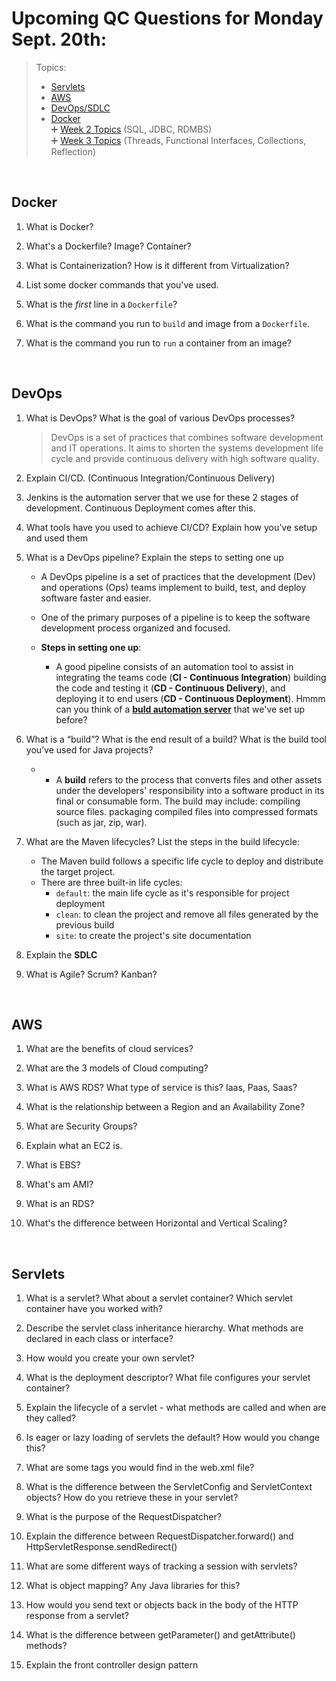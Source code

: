# Upcoming QC Questions for Monday Sept. 20th:
> Topics: <br>
> - [Servlets](#servlets)
> - [AWS](#aws)
> - [DevOps/SDLC](#devops)
> - [Docker](#docker) <br>
> ➕ [Week 2 Topics](https://github.com/210823-Enterprise/demos/blob/main/week2/qc-questions.md) (SQL, JDBC, RDMBS) <br>
> ➕ [Week 3 Topics](https://github.com/210823-Enterprise/demos/blob/main/week3/README.md) (Threads, Functional Interfaces, Collections, Reflection)

<br>

## Docker
1. What is Docker?

2. What's a Dockerfile? Image? Container?

3. What is Containerization? How is it different from Virtualization?

4. List some docker commands that you've used.

5. What is the *first* line in a `Dockerfile`?

6. What is the command you run to `build` and image from a `Dockerfile`.

7. What is the command you run to `run` a container from an image?

<br>

## DevOps
1. What is DevOps? What is the goal of various DevOps processes?
   > DevOps is a set of practices that combines software development and IT operations. It aims to shorten the systems development life cycle and provide continuous delivery with high software quality.

2. Explain CI/CD. (Continuous Integration/Continuous Delivery)

3. Jenkins is the automation server that we use for these 2 stages of development. Continuous Deployment comes after this.

4. What tools have you used to achieve CI/CD? Explain how you’ve setup and used them

5. What is a DevOps pipeline? Explain the steps to setting one up
   - A DevOps pipeline is a set of practices that the development (Dev) and operations (Ops) teams implement to build, test, and deploy software faster and easier. 
   - One of the primary purposes of a pipeline is to keep the software development process organized and focused.

   - **Steps in setting one up**:
      - A good pipeline consists of an automation tool to assist in integrating the teams code (**CI - Continuous Integration**) building the code and testing it (**CD - Continuous Delivery**), and deploying it to end users (**CD - Continuous Deployment**).  Hmmm can you think of a **[buld automation server](https://www.google.com/search?q=what+is+jenkins&rlz=1C1GTPM_enUS922US922&oq=what+is+jenkins&aqs=chrome..69i57j0l2j69i59j0l2j69i60l2.1704j0j4&sourceid=chrome&ie=UTF-8)** that we've set up before?

6. What is a “build”? What is the end result of a build? What is the build tool you’ve used for Java projects?
   - * A **build** refers to the process that converts files and other assets under the developers' responsibility into a software product in its final or consumable form. The build may include: compiling source files. packaging compiled files into compressed formats (such as jar, zip, war).


7. What are the Maven lifecycles? List the steps in the build lifecycle:
   - The Maven build follows a specific life cycle to deploy and distribute the target project.
   - There are three built-in life cycles:
      - `default`: the main life cycle as it's responsible for project deployment
      - `clean`: to clean the project and remove all files generated by the previous build
      - `site`: to create the project's site documentation

8. Explain the **SDLC**

9. What is Agile? Scrum? Kanban?

<br>

## AWS
1. What are the benefits of cloud services?

2. What are the 3 models of Cloud computing?

3. What is AWS RDS? What type of service is this? Iaas, Paas, Saas?

4. What is the relationship between a Region and an Availability Zone?

5. What are Security Groups?

6. Explain what an EC2 is.

7. What is EBS?

8. What's am AMI?

9. What is an RDS?

10. What's the difference between Horizontal and Vertical Scaling? 

<br>

## Servlets

1.  What is a servlet? What about a servlet container? Which servlet container have you worked with?
    
2.  Describe the servlet class inheritance hierarchy. What methods are declared in each class or interface?
    
3.  How would you create your own servlet?
    
4.  What is the deployment descriptor? What file configures your servlet container?
    
5.  Explain the lifecycle of a servlet - what methods are called and when are they called?
    
6.  Is eager or lazy loading of servlets the default? How would you change this?
    
7.  What are some tags you would find in the web.xml file?
    
8.  What is the difference between the ServletConfig and ServletContext objects? How do you retrieve these in your servlet?
    
9.  What is the purpose of the RequestDispatcher?
    
10.  Explain the difference between RequestDispatcher.forward() and HttpServletResponse.sendRedirect()
    
11.  What are some different ways of tracking a session with servlets?
    
12.  What is object mapping? Any Java libraries for this?
    
13.  How would you send text or objects back in the body of the HTTP response from a servlet?
    
14.  What is the difference between getParameter() and getAttribute() methods?
    
15.  Explain the front controller design pattern
